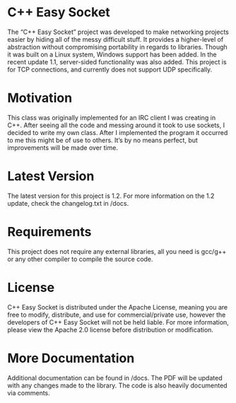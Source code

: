 # C++ Easy Socket
The “C++ Easy Socket” project was developed to make networking projects easier
by hiding all of the messy difficult stuff. It provides a higher-level of abstraction
without compromising portability in regards to libraries. Though it was built on
a Linux system, Windows support has been added. In the recent update 1.1, server-sided
functionality was also added. This project is for TCP connections, and currently does not
support UDP specifically.

# Motivation
This class was originally implemented for an IRC client I was creating in C++. After
seeing all the code and messing around it took to use sockets, I decided to write
my own class. After I implemented the program it occurred to me this might be of
use to others. It’s by no means perfect, but improvements will be made over
time.

# Latest Version
The latest version for this project is 1.2. For more information on the 1.2 update,
check the changelog.txt in /docs.

# Requirements
This project does not require any external libraries, all you need is gcc/g++ or any
other compiler to compile the source code.

# License
C++ Easy Socket is distributed under the Apache License, meaning you are free to
modify, distribute, and use for commercial/private use, however the developers
of C++ Easy Socket will not be held liable. For more information, please view the
Apache 2.0 license before distribution or modification.

# More Documentation
Additional documentation can be found in /docs. The PDF will be updated with
any changes made to the library. The code is also heavily documented via comments.
